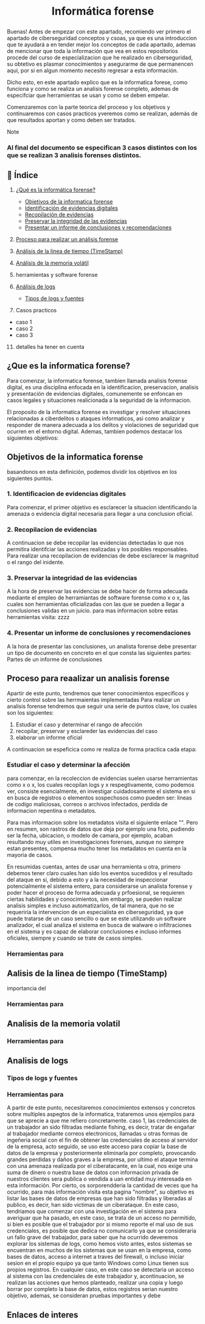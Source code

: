 # <p align="center">Informática forense</p>
Buenas! Antes de empezar con este apartado, recomiendo ver primero el apartado de ciberseguridad conceptos y csoas, ya que es una introduccion que te ayudará a en tender mejor los conceptos de cada apartado, ademas de mencionar que toda la información que vea en estos repositorios procede del curso de especializacion que he realizado en ciberseguridad, su obtetivo es plasmar conocimientos y asegurarme de que permanencen aqui, por si en algun momento necesito regresar a esta información.

Dicho esto, en este apartado explico que es la informatica forese, como funciona y como se realiza un analisis forense completo, ademas de especifciar que herramientas se usan y como se deben empelar.

Comenzaremos con la parte teorica del proceso y los objetivos y continuaremos con casos practicos yveremos como se realizan, además de que resultados aportan y como deben ser tratados.
> [!NOTE]
> <h3>Al final del documento se especifican 3 casos distintos con los que se realizan 3 analisis forenses distintos.</h3>

## 📑 Índice

1. [¿Qué es la informática forense?](#que-es-la-informatica-forense)
   
   - [Objetivos de la informatica forense](#Objetivos-de-la-informatica-forense)
   - [Identificación de evidencias digitales](#identificacion-de-evidencias-digitales)
   - [Recopilación de evidencias](#recopilacion-de-evidencias)
   - [Preservar la integridad de las evidencias](#preservar-la-integridad-de-las-evidencias)
   - [Presentar un informe de conclusiones y recomendaciones](#presentar-un-informe-de-conclusiones-y-recomendaciones)
     
3. [Proceso para realizar un análisis forense](#proceso-para-reaalizar-un-analisis-forense)
   
5. [Análisis de la línea de tiempo (TimeStamp)](#aalisis-de-la-linea-de-tiempo-timestamp)
   
7. [Análisis de la memoria volátil](#analisis-de-la-memoria-volatil)

8. herramientas y software forense
9. [Análisis de logs](#analisis-de-logs)
   - [Tipos de logs y fuentes](#tipos-de-logs-y-fuentes)
10. Casos practicos
   - caso 1 
   - caso 2 
   - caso 3 
11. detalles ha tener en cuenta

## ¿Que es la informatica forense?
Para comenzar, la informatica forense, tambien llamada analisis forense digital, es una disciplina enfocada en la identificacion, preservacion, analisis y presentación de evidencias digitales, comunemente se enfoncan en casos legales y situaciones realicionada a la seguridad de la informacion.

El proposito de la informatica forense es investigar y resolver situaciones relacionadas a ciberdelitos o ataques informaticos, asi como analizar y responder de manera adecuada a los delitos y violaciones de seguridad que ocurren en el entorno digital.
Ademas, tambien podemos destacar los siguientes objetivos:

## Objetivos de la informatica forense

basandonos en esta definición, podemos dividir los objetivos en los siguientes puntos.
### 1. Identificacion de evidencias digitales
Para comenzar, el primer objetivo es esclarecer la situacion identificando la amenaza o evidencia digital necesaria para llegar a una conclusion oficial.
### 2. Recopilacion de evidencias
A continuacion se debe recopilar las evidencias detectadas lo que nos permitira identifciar las acciones realizadas y los posibles responsables.
Para realizar una recopilacion de evidencias de debe esclarecer la magnitud o el rango del inidente.
### 3. Preservar la integridad de las evidencias
A la hora de preservar las evidencias se debe hacer de forma adecuada mediante el empleo de herramiantas de software forense como x o x, las cuales son herramientas oficializadas con las que se pueden a llegar a conclusiones validas en un juicio.
para mas informacion sobre estas herramientas visita: zzzz
### 4. Presentar un informe de conclusiones y recomendaciones
A la hora de presentar las conclusiones, un analista forense debe presentar un tipo de documento en concreto en el que consta las siguientes partes:
Partes de un informe de conclusiones

## Proceso para reaalizar un analisis forense
Apartir de este punto, tendremos que tener conocimientos especificos y cierto control sobre las herrmaientas implementadas
Para realizar un analisis forense tendremos que seguir una serie de puntos clave, los cuales son los siguientes:
1. Estudiar el caso y determinar el rango de afección
2. recopilar, preservar y esclareder las evidencias del caso
3. elaborar un informe oficial

A continuacion se espeficica como re realiza de forma practica cada etapa:
### Estudiar el caso y determinar la afección
para comenzar, en la recoleccion de evidencias suelen usarse herramientas como x o x, los cuales recopilan logs y x respegtivamente, como podemos ver, consiste esencialmente, en investigar cuidadosamente el sistema en si en busca de registros o elementos sospechosos como pueden ser: lineas de codigo maliciosas, correos o archivos infectados, perdida de informacion repentina o metadatos.

Para mas informacion sobre los metadatos visita el siguiente enlace "". Pero en resumen, son rastros de datos que deja por ejemplo una foto, pudiendo ser la fecha, ubicacion, o modelo de camara, por ejemplo, acaban resultando muy utiles en investigaciones forenses, aunque no siempre estan presentes, compensa mucho tener los metadatos en cuenta en la mayoria de casos.

En resumidas cuentas, antes de usar una herramienta u otra, primero debemos tener claro cuales han sido los eventos sucedidos y el resultado del ataque en si, debido a esto y a la necesidad de inspeccionar potencialmente el sistema entero, para considerarse un analista forense y poder hacer el proceso de forma adecuada y prfoesional, se requieren ciertas habilidades y conocimientos, sim embargo, se pueden realizar analisis simples e incluso automatizarlos, de tal manera, que no se requeriria la intervencion de un especialista en ciberseguridad, ya que puede tratarse de un caso sencillo o que se este utilizando un software analizador, el cual analiza el sistema en busca de walware o infiltraciones en el sistema y es capaz de elaborar conclusiones e incluso informes oficiales, siempre y cuando se trate de casos simples.
### Herramientas para

## Aalisis de la linea de tiempo (TimeStamp)
importancia del 

### Herramientas para

## Analisis de la memoria volatil

### Herramientas para

## Analisis de logs

### Tipos de logs y fuentes

### Herramientas para


A partir de este punto, necesitaremos conocimientos extensos y concretos sobre multiples aspegtos de la informatica, trataremos unos ejemplos para que se aprecie a que me refiero concretamente.
caso 1, las credenciales de un trabajador an sido filtradas mediante fishing, es decir, tratar de engañar al trabajador mediante correos electronicos, llamadas u otras formas de ingeñeria social con el fin de obtener las credenciales de acceso al servidor de la empresa, acto seguido, se uso este acceso para copiar la base de datos de la empresa y posteriormente eliminarla por completo, provocando grandes perdidas y daños graves a la empresa, por ultimo el ataque termina con una amenaza realizada por el ciberatacante, en la cual, nos exige una suma de dinero o nuestra base de datos con informacion privada de nuestros clientes sera publica o vendida a uan entidad muy interesada en esta información.
Por cierto, os sorporendderia la cantidad de veces que ha ocurrido, para más información visita esta pagina "nombre", su objetivo es listar las bases de datos de empresas que han sido filtradas y liberadas al publico, es decir, han sido victimas de un ciberataque.
En este caso, tendriamos que comenzar con una investigación en el sistema para averiguar que ha pasado, en este caso, se trata de un acceso no permitido, si bien es posible que el trabajador por si mismo reporte el mal uso de sus credenciales, es posible que dedica no comunicarlo ya que se consideraria un fallo grave del trabajador, para saber que ha ocurrido deveremos explorar los sistemas de logs, como hemos visto antes, estos sistemas se encuentran en muchos de los sistemas que se usan en la empresa, como bases de datos, acceso a internet a traves del firewall, o incluso iniciar sesion en el propio equipo ya que tanto Windows como Linux tienen sus propios registros.
En cualquier caso, en este caso se detectaria un acceso al sistema con las credenciales de este trabajador y, acontinuacion, se realizan las acciones que hemos planteado, realizar una copia y luego borrar por completo la base de datos, estos registros serian nuestro objetivo, ademas, se consideran pruebas importantes y debe 
## Enlaces de interes 
